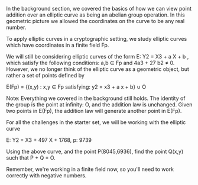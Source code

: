 In the background section, we covered the basics of how we can view point addition over an elliptic curve as being an abelian group operation. In this geometric picture we allowed the coordinates on the curve to be any real number.

To apply elliptic curves in a cryptographic setting, we study elliptic curves which have coordinates in a finite field Fp.

We will still be considering elliptic curves of the form E: Y2 = X3 + a X + b , which satisfy the following conditions: a,b ∈ Fp and 4a3 + 27 b2 ≠ 0. However, we no longer think of the elliptic curve as a geometric object, but rather a set of points defined by

E(Fp) = {(x,y) : x,y ∈ Fp satisfying: y2 = x3 + a x + b} ∪ O

Note: Everything we covered in the background still holds. The identity of the group is the point at infinity: O, and the addition law is unchanged. Given two points in E(Fp), the addition law will generate another point in E(Fp).

For all the challenges in the starter set, we will be working with the elliptic curve

E: Y2 = X3 + 497 X + 1768, p: 9739

Using the above curve, and the point P(8045,6936), find the point Q(x,y) such that P + Q = O.

Remember, we're working in a finite field now, so you'll need to work correctly with negative numbers.